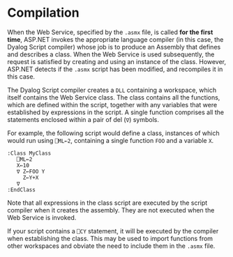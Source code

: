 <h1 class="heading"><span class="name">Compilation</span></h1>

When the Web Service, specified by the `.asmx` file, is called **for the first time**, ASP.NET invokes the appropriate language compiler (in this case, the Dyalog Script compiler) whose job is to produce an Assembly that defines and describes a class. When the Web Service is used subsequently, the request is satisfied by creating and using an instance of the class. However, ASP.NET detects if the `.asmx` script has been modified, and recompiles it in this case.

The Dyalog Script compiler creates a `DLL` containing a workspace, which itself contains the Web Service class. The class contains all the functions, which are defined within the script, together with any variables that were established by expressions in the script. A single function comprises all the statements enclosed within a pair of del (`∇`) symbols.

For example, the following script would define a class, instances of which would run using `⎕ML←2`, containing a single function `FOO` and a variable `X`.
```apl
:Class MyClass
   ⎕ML←2
   X←10
   ∇ Z←FOO Y
     Z←Y+X
   ∇
:EndClass
```

Note that all expressions in the class script are executed by the script compiler when it creates the assembly. They are not executed when the Web Service is invoked.

If your script contains a `⎕CY` statement, it will be executed by the compiler when establishing the class. This may be used to import functions from other workspaces and obviate the need to include them in the `.asmx` file.
